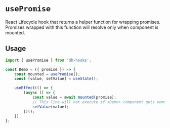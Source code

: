 # `usePromise`

React Lifecycle hook that returns a helper function for wrapping promises.
Promises wrapped with this function will resolve only when component is mounted.

## Usage

```jsx
import { usePromise } from 'dh-hooks';

const Demo = ({ promise }) => {
    const mounted = usePromise();
    const [value, setValue] = useState();

    useEffect(() => {
        (async () => {
            const value = await mounted(promise);
            // This line will not execute if <Demo> component gets unmounted.
            setValue(value);
        })();
    });
};
```
